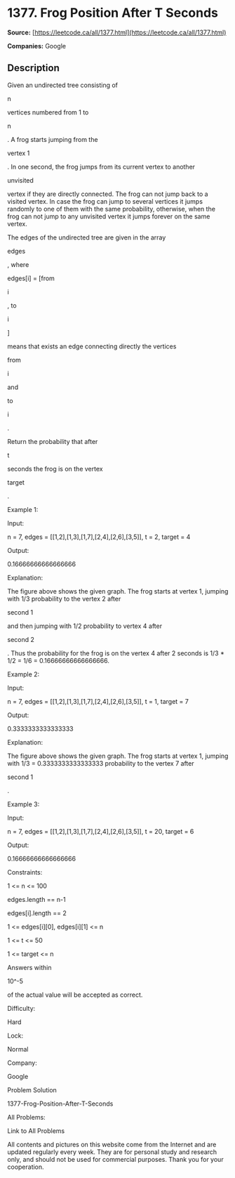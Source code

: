 # 1377. Frog Position After T Seconds

**Source:** [https://leetcode.ca/all/1377.html](https://leetcode.ca/all/1377.html)

**Companies:** Google

## Description

Given an undirected tree consisting of

n

vertices numbered from 1
            to

n

. A frog starts jumping from the

vertex 1

. In one
            second, the frog jumps from its current vertex to another

unvisited

vertex if they are directly connected. The frog can not jump back to a visited vertex. In
            case the frog can jump to several vertices it jumps randomly to one of them with the
            same probability, otherwise, when the frog can not jump to any unvisited vertex it jumps
            forever on the same vertex.

The edges of the undirected tree are given in the array

edges

,
                where

edges[i] = [from

i

, to

i

]

means that exists
                an edge connecting directly the vertices

from

i

and

to

i

.

Return the probability that after

t

seconds the frog is on the
                vertex

target

.

Example 1:

Input:

n = 7, edges = [[1,2],[1,3],[1,7],[2,4],[2,6],[3,5]], t = 2, target = 4

Output:

0.16666666666666666

Explanation:

The figure above shows the given graph. The frog starts at vertex 1, jumping with 1/3 probability to the vertex 2 after

second 1

and then jumping with 1/2 probability to vertex 4 after

second 2

. Thus the probability for the frog is on the vertex 4 after 2 seconds is 1/3 * 1/2 = 1/6 = 0.16666666666666666.

Example 2:

Input:

n = 7, edges = [[1,2],[1,3],[1,7],[2,4],[2,6],[3,5]], t = 1, target = 7

Output:

0.3333333333333333

Explanation:

The figure above shows the given graph. The frog starts at vertex 1, jumping with 1/3 = 0.3333333333333333 probability to the vertex 7 after

second 1

.

Example 3:

Input:

n = 7, edges = [[1,2],[1,3],[1,7],[2,4],[2,6],[3,5]], t = 20, target = 6

Output:

0.16666666666666666

Constraints:

1 <= n <= 100

edges.length == n-1

edges[i].length == 2

1 <= edges[i][0], edges[i][1] <= n

1 <= t <= 50

1 <= target <= n

Answers within

10^-5

of the actual value will be accepted as
                    correct.

Difficulty:

Hard

Lock:

Normal

Company:

Google

Problem Solution

1377-Frog-Position-After-T-Seconds

All Problems:

Link to All Problems

All contents and pictures on this website come from the Internet and are updated regularly every week. They are for personal study and research only, and should not be used for commercial purposes. Thank you for your cooperation.

